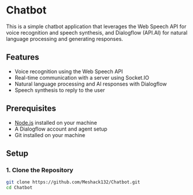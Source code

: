 # Chatbot

This is a simple chatbot application that leverages the Web Speech API for voice recognition and speech synthesis, and Dialogflow (API.AI) for natural language processing and generating responses.

## Features

- Voice recognition using the Web Speech API
- Real-time communication with a server using Socket.IO
- Natural language processing and AI responses with Dialogflow
- Speech synthesis to reply to the user

## Prerequisites

- [Node.js](https://nodejs.org/) installed on your machine
- A Dialogflow account and agent setup
- Git installed on your machine

## Setup

### 1. Clone the Repository

```sh
git clone https://github.com/Meshack132/Chatbot.git
cd Chatbot

